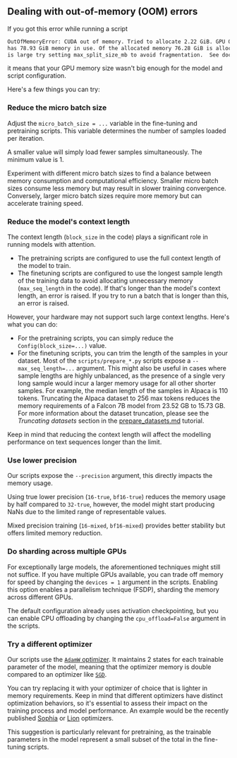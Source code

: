 ## Dealing with out-of-memory (OOM) errors

If you got this error while running a script

```bash
OutOfMemoryError: CUDA out of memory. Tried to allocate 2.22 GiB. GPU 0 has a total capacity of 79.15 GiB of which 228.38 MiB is free. Including non-PyTorch memory, this process
has 78.93 GiB memory in use. Of the allocated memory 76.28 GiB is allocated by PyTorch, and 2.14 GiB is reserved by PyTorch but unallocated. If reserved but unallocated memory
is large try setting max_split_size_mb to avoid fragmentation.  See documentation for Memory Management and PYTORCH_CUDA_ALLOC_CONF
```

it means that your GPU memory size wasn't big enough for the model and script configuration.

Here's a few things you can try:

### Reduce the micro batch size

Adjust the `micro_batch_size = ...` variable in the fine-tuning and pretraining scripts. This variable determines the number of samples loaded per iteration.

A smaller value will simply load fewer samples simultaneously. The minimum value is 1.

Experiment with different micro batch sizes to find a balance between memory consumption and computational efficiency. Smaller micro batch sizes consume less memory but may result in slower training convergence. Conversely, larger micro batch sizes require more memory but can accelerate training speed.

### Reduce the model's context length

The context length (`block_size` in the code) plays a significant role in running models with attention.

* The pretraining scripts are configured to use the full context length of the model to train.
* The finetuning scripts are configured to use the longest sample length of the training data to avoid allocating unnecessary memory (`max_seq_length` in the code).
  If that's longer than the model's context length, an error is raised. If you try to run a batch that is longer than this, an error is raised.

However, your hardware may not support such large context lengths. Here's what you can do:

* For the pretraining scripts, you can simply reduce the `Config(block_size=...)` value.
* For the finetuning scripts, you can trim the length of the samples in your dataset.
  Most of the `scripts/prepare_*.py` scripts expose a `--max_seq_length=...` argument. This might also be useful in cases where
  sample lengths are highly unbalanced, as the presence of a single very long sample would incur a larger memory usage for all other
  shorter samples. For example, the median length of the samples in Alpaca is 110 tokens. Truncating the Alpaca dataset to 256 max tokens reduces the memory requirements of a Falcon 7B model from 23.52 GB to 15.73 GB. For more information about the dataset truncation, please see the *Truncating datasets* section in the [prepare_datasets.md](prepare_datasets.md) tutorial.

Keep in mind that reducing the context length will affect the modelling performance on text sequences longer than the limit.

### Use lower precision

Our scripts expose the `--precision` argument, this directly impacts the memory usage.

Using true lower precision (`16-true`, `bf16-true`) reduces the memory usage by half compared to `32-true`, however,
the model might start producing NaNs due to the limited range of representable values.

Mixed precision training (`16-mixed`, `bf16-mixed`) provides better stability but offers limited memory reduction.

### Do sharding across multiple GPUs

For exceptionally large models, the aforementioned techniques might still not suffice. If you have multiple GPUs available,
you can trade off memory for speed by changing the `devices = 1` argument in the scripts. Enabling this option enables a parallelism technique (FSDP), sharding the memory across different GPUs.

The default configuration already uses activation checkpointing, but you can enable CPU offloading by changing the `cpu_offload=False` argument in the scripts.

### Try a different optimizer

Our scripts use the [`AdamW` optimizer](https://pytorch.org/docs/main/generated/torch.optim.AdamW.html).
It maintains 2 states for each trainable parameter of the model, meaning that the optimizer memory is double compared to
an optimizer like [`SGD`](https://pytorch.org/docs/main/generated/torch.optim.SGD.html).

You can try replacing it with your optimizer of choice that is lighter in memory requirements. Keep in mind that different optimizers have distinct optimization behaviors, so it's essential to assess their impact on the training process and model performance.
An example would be the recently published [Sophia](https://arxiv.org/abs/2305.14342) or [Lion](https://arxiv.org/abs/2302.06675) optimizers.

This suggestion is particularly relevant for pretraining, as the trainable parameters in the model represent a small
subset of the total in the fine-tuning scripts.
